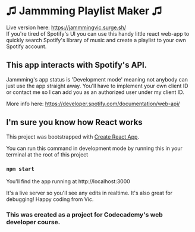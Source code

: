 # ♫ Jammming Playlist Maker ♫

Live version here: https://jammmingvic.surge.sh/<br>
If you're tired of Spotify's UI you can use this handy little react web-app to quickly search Spotify's library of music and create a playlist to your own Spotify account.

## This app interacts with Spotify's API.

Jammming's app status is 'Development mode' meaning not anybody can just use the app straight away. You'll have to implement your own client ID or contact me so I can add you as an authorized user under my client ID. 

More info here: https://developer.spotify.com/documentation/web-api/

## I'm sure you know how React works

This project was bootstrapped with [Create React App](https://github.com/facebook/create-react-app).

You can run this command in development mode by running this in your terminal at the root of this project

### `npm start`

You'll find the app running at http://localhost:3000

It's a live server so you'll see any edits in realtime. It's also great for debugging! Happy coding from Vic.

### This was created as a project for Codecademy's web developer course.

